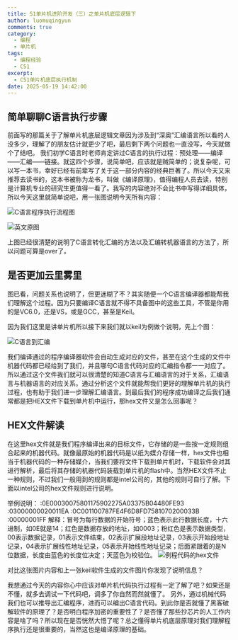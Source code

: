 ```yaml
---
title: 51单片机进阶开发（三）之单片机底层逻辑下
author: luomuqingyun
comments: true
category:
  - 编程
  - 单片机
tags:
  - 编程经验
  - C51
excerpt:
  - C51单片机底层执行机制
date: 2025-05-19 14:42:00
---
```

## 简单聊聊C语言执行步骤
前面写的那篇关于了解单片机底层逻辑文章因为涉及到“深奥”汇编语言所以看的人没多少，理解了的朋友估计就更少了吧，最后剩下两个问题也一直没写，今天就做个了结吧。
我们初学C语言时老师肯定讲过C语言的执行过程：预处理——编译——汇编——链接。就这四个步骤，说简单吧，应该就是贼简单的；说复杂呢，可以写一本书，幸好已经有前辈写了关于这一部分内容的经典巨著了。所以今天又来推荐去读书的，这本书被称为龙书，叫做《编译原理》，值得编程人员去读，特别是计算机专业的研究生更值得一看了。我写的内容绝对不会比书中写得详细具体，所以今天这里就简单说吧，用一张图说明今天所有内容：

![C语言程序执行流程图](https://files.mdnice.com/user/38598/f04d3e6b-787a-4b91-bc3d-d68b88992bee.png)

![英文原图](https://files.mdnice.com/user/38598/ac866125-d156-4f3e-b20f-2631fbbbd731.png)

上图已经很清楚的说明了C语言转化汇编的方法以及汇编转机器语言的方法了，所以问题可算是over了。
## 是否更加云里雾里
图已看，问题关系也说明了，但更迷糊了不？其实随便一个C语言编译器都能帮我们理解这个过程。因为只要编译C语言就不得不具备图中的这些工具，不管是你用的是VC6.0，还是VS，或是GCC，甚至是Keil。

因为我们这里是讲单片机所以接下来我们就以keil为例做个说明，先上个图：

![C语言到汇编](https://files.mdnice.com/user/38598/051edaec-2199-4d11-9886-94b363647cc3.png)

我们编译通过的程序编译器软件会自动生成对应的文件，甚至在这个生成的文件中机器代码都已经给到了我们，并且哪句C语言代码对应的汇编指令都一一对应了。所以通过这个文件我们就可以很清楚的知道C语言与汇编语言的对于关系，汇编语言与机器语言的对应关系。通过分析这个文件就能帮我们更好的理解单片机的执行过程，也有助于我们进一步理解汇编语言。到最后我们的程序成功编译之后我们通常都是把HEX文件下载到单片机中运行，那hex文件又是怎么回事呢？
## HEX文件解读
在这里hex文件就是我们程序编译出来的目标文件，它存储的是一些按一定规则组合起来的机器代码。就像最原始的机器代码是以纸为媒介存储一样，hex文件也相当于机器代码的一种存储媒介，当我们要将文件下载到单片机时，下载软件会对其进行解析，最后将其存储的机器代码装载到单片机的flash中。当然HEX文件不止一种规则，不过我们一般用到的规则都是intel公司的，其他的规则可自行了解。下面以intel公司的hex文件规则进行说明。

举例说明：
:0E00030075801175902275A03375B04480FE93
:03000000020011EA
:0C001100787FE4F6D8FD7581070200033B
:00000001FF
解释：冒号为每行数据的开始符号；蓝色表示此行数据长度，十六进制，如0E就是14；红色是数据存放的地址，如0003；粉红色是表示数据类型，00表示数据记录，01表示文件结束，02表示扩展段地址记录，03表示开始段地址记录，04表示扩展线性地址记录，05表示开始线性地址记录；后面紧跟着的是N位数据，长度由蓝色的长度位决定；天蓝色为校验位。
![例程代码的hex文件](https://files.mdnice.com/user/38598/593f2659-1ee0-49f8-b951-a3ae9396169f.png)

对比这张图片内容和上一张keil软件生成的文件图片你发现了说明信息？

我想通过今天的内容你心中应该对单片机代码执行过程有一定了解了吧？如果还是不懂，就多去调试一下代码吧，调多了你自然而然就懂了。
另外，通过机械代码我们也可以推导出汇编程序，进而可以编出C语言代码。到此你是否就懂了黑客破解软件的原理了？是否明白程序加密的重要性了？是否懂了那些抄芯片的人工作内容是啥了吗？所以现在是否恍然大悟了呢？总之懂得单片机底层原理对我们理解程序执行还是很重要的，当然这也是编译原理的基础。
